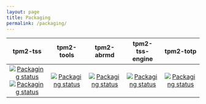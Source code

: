 ```yaml
---
layout: page
title: Packaging
permalink: /packaging/
---
```


<script>
  ((window.gitter = {}).chat = {}).options = {
    room: 'tpm2-software/community'
  };
</script>
<script src="https://sidecar.gitter.im/dist/sidecar.v1.js" async defer></script>

| **tpm2-tss** | **tpm2-tools** | **tpm2-abrmd** | **tpm2-tss-engine** | **tpm2-totp** |
| :---: | :---: | :---: | :---: | :---: |
| [![Packaging status](https://repology.org/badge/vertical-allrepos/tpm2-tss.svg)](https://repology.org/project/tpm2-tss/versions) [![Packaging status](https://repology.org/badge/vertical-allrepos/tpm2-0-tss.svg)](https://repology.org/project/tpm2-0-tss/versions) | [![Packaging status](https://repology.org/badge/vertical-allrepos/tpm2-tools.svg)](https://repology.org/project/tpm2-tools/versions) | [![Packaging status](https://repology.org/badge/vertical-allrepos/tpm2-abrmd.svg)](https://repology.org/project/tpm2-abrmd/versions) | [![Packaging status](https://repology.org/badge/vertical-allrepos/tpm2-tss-engine.svg)](https://repology.org/project/tpm2-tss-engine/versions) | [![Packaging status](https://repology.org/badge/vertical-allrepos/tpm2-totp.svg)](https://repology.org/project/tpm2-totp/versions) |
